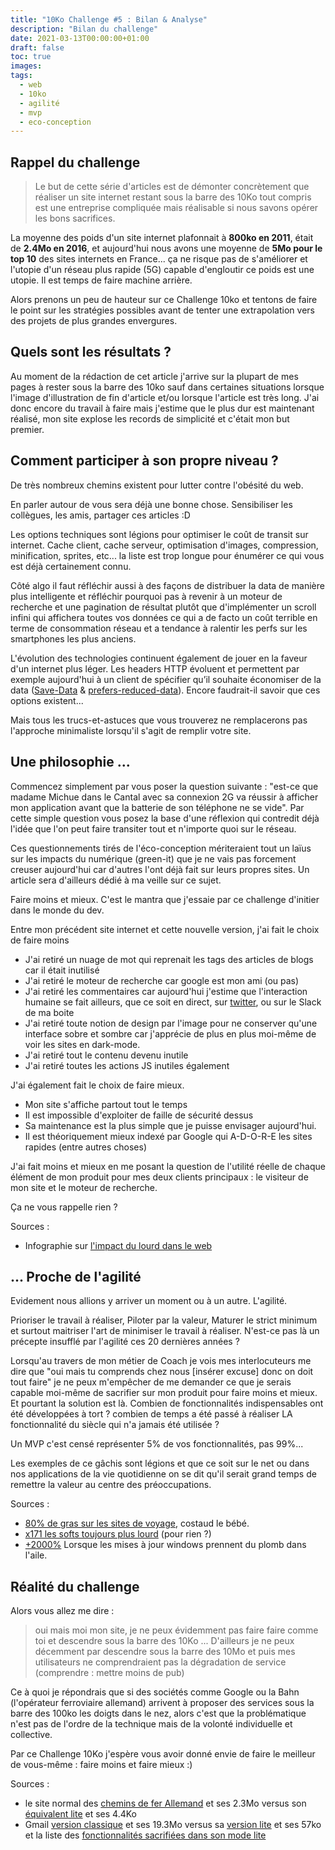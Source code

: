 ```yaml
---
title: "10Ko Challenge #5 : Bilan & Analyse"
description: "Bilan du challenge"
date: 2021-03-13T00:00:00+01:00
draft: false
toc: true
images:
tags:
  - web
  - 10ko
  - agilité
  - mvp
  - eco-conception
---
```


## Rappel du challenge

> Le but de cette série d'articles est de démonter concrètement que réaliser un site internet restant sous la barre des 10Ko tout compris est une entreprise compliquée mais réalisable si nous savons opérer les bons sacrifices.

La moyenne des poids d'un site internet plafonnait à **800ko en 2011**, était de **2.4Mo en 2016**, et aujourd'hui nous avons une moyenne de **5Mo pour le top 10** des sites internets en France... ça ne risque pas de s'améliorer et l'utopie d'un réseau plus rapide (5G) capable d'engloutir ce poids est une utopie. Il est temps de faire machine arrière.

Alors prenons un peu de hauteur sur ce Challenge 10ko et tentons de faire le point sur les stratégies possibles avant de tenter une extrapolation vers des projets de plus grandes envergures.

## Quels sont les résultats ?

Au moment de la rédaction de cet article j'arrive sur la plupart de mes pages à rester sous la barre des 10ko sauf dans certaines situations lorsque l'image d'illustration de fin d'article et/ou lorsque l'article est très long. J'ai donc encore du travail à faire mais j'estime que le plus dur est maintenant réalisé, mon site explose les records de simplicité et c'était mon but premier.

## Comment participer à son propre niveau ?

De très nombreux chemins existent pour lutter contre l'obésité du web. 

En parler autour de vous sera déjà une bonne chose. Sensibiliser les collègues, les amis, partager ces articles :D 

Les options techniques sont légions pour optimiser le coût de transit sur internet. Cache client, cache serveur, optimisation d'images, compression, minification, sprites, etc... la liste est trop longue pour énumérer ce qui vous est déjà certainement connu.

Côté algo il faut réfléchir aussi à des façons de distribuer la data de manière plus intelligente et réfléchir pourquoi pas à revenir à un moteur de recherche et une pagination de résultat plutôt que d'implémenter un scroll infini qui affichera toutes vos données ce qui a de facto un coût terrible en terme de consommation réseau et a tendance à ralentir les perfs sur les smartphones les plus anciens.

L'évolution des technologies continuent également de jouer en la faveur d'un internet plus léger. Les headers HTTP évoluent et permettent par exemple aujourd'hui à un client de spécifier qu’il souhaite économiser de la data ([Save-Data](https://developer.mozilla.org/en-US/docs/Web/HTTP/Headers/Save-Data) & [prefers-reduced-data](https://developer.mozilla.org/en-US/docs/Web/CSS/@media/prefers-reduced-data)). Encore faudrait-il savoir que ces options existent...

Mais tous les trucs-et-astuces que vous trouverez ne remplacerons pas l'approche minimaliste lorsqu'il s'agit de remplir votre site.

## Une philosophie ...

Commencez simplement par vous poser la question suivante : "est-ce que madame Michue dans le Cantal avec sa connexion 2G va réussir à afficher mon application avant que la batterie de son téléphone ne se vide". Par cette simple question vous posez la base d'une réflexion qui contredit déjà l'idée que l'on peut faire transiter tout et n'importe quoi sur le réseau.

Ces questionnements tirés de l'éco-conception mériteraient tout un laïus sur les impacts du numérique (green-it) que je ne vais pas forcement creuser aujourd'hui car d'autres l'ont déjà fait sur leurs propres sites. Un article sera d'ailleurs dédié à ma veille sur ce sujet.

Faire moins et mieux. C'est le mantra que j'essaie par ce challenge d'initier dans le monde du dev. 

Entre mon précédent site internet et cette nouvelle version, j'ai fait le choix de faire moins 
 - J'ai retiré un nuage de mot qui reprenait les tags des articles de blogs car il était inutilisé 
 - J'ai retiré le moteur de recherche car google est mon ami (ou pas)
 - J'ai retiré les commentaires car aujourd'hui j'estime que l'interaction humaine se fait ailleurs, que ce soit en direct, sur [twitter](twitter.com/besstiolle), ou sur le Slack de ma boite
 - J'ai retiré toute notion de design par l'image pour ne conserver qu'une interface sobre et sombre car j'apprécie de plus en plus moi-même de voir les sites en dark-mode.
 - J'ai retiré tout le contenu devenu inutile
 - J'ai retiré toutes les actions JS inutiles également

J'ai également fait le choix de faire mieux.
 - Mon site s'affiche partout tout le temps
 - Il est impossible d'exploiter de faille de sécurité dessus
 - Sa maintenance est la plus simple que je puisse envisager aujourd'hui.
 - Il est théoriquement mieux indexé par Google qui A-D-O-R-E les sites rapides (entre autres choses)

J'ai fait moins et mieux en me posant la question de l'utilité réelle de chaque élément de mon produit pour mes deux clients principaux : le visiteur de mon site et le moteur de recherche.

Ça ne vous rappelle rien ?

Sources :
 - Infographie sur [l'impact du lourd dans le web](https://blog.kissmetrics.com/wp-content/uploads/2011/04/loading-time.pdf)

## ... Proche de l'agilité

Evidement nous allions y arriver un moment ou à un autre. L'agilité.

Prioriser le travail à réaliser, Piloter par la valeur, Maturer le strict minimum et surtout maitriser l'art de minimiser le travail à réaliser. N'est-ce pas là un précepte insufflé par l'agilité ces 20 dernières années ?

Lorsqu'au travers de mon métier de Coach je vois mes interlocuteurs me dire que "oui mais tu comprends chez nous [insérer excuse] donc on doit tout faire" je ne peux m'empêcher de me demander ce que je serais capable moi-même de sacrifier sur mon produit pour faire moins et mieux. Et pourtant la solution est là. Combien de fonctionnalités indispensables ont été développées à tort ? combien de temps a été passé à réaliser LA fonctionnalité du siècle qui n'a jamais été utilisée ? 

Un MVP c'est censé représenter 5% de vos fonctionnalités, pas 99%...

Les exemples de ce gâchis sont légions et que ce soit sur le net ou dans nos applications de la vie quotidienne on se dit qu'il serait grand temps de remettre la valeur au centre des préoccupations.

Sources : 
 - [80% de gras sur les sites de voyage](https://www.tom.travel/2020/03/26/le-chiffre-de-la-semaine-80-pourcent/), costaud le bébé.
 - [x171 les softs toujours plus lourd](https://www.greenit.fr/2020/08/18/x171-la-croissance-du-poids-de-nos-logiciels/) (pour rien ?)
 - [+2000%](https://www.silicon.fr/mises-a-jour-cumulatives-windows-10-obeses-entreprises-160701.html) Lorsque les mises à jour windows prennent du plomb dans l'aile.

## Réalité du challenge

Alors vous allez me dire : 
> oui mais moi mon site, je ne peux évidemment pas faire faire comme toi et descendre sous la barre des 10Ko ... D'ailleurs je ne peux décemment par descendre sous la barre des 10Mo et puis mes utilisateurs ne comprendraient pas la dégradation de service (comprendre : mettre moins de pub)

Ce à quoi je répondrais que si des sociétés comme Google ou la Bahn (l'opérateur ferroviaire allemand) arrivent à proposer des services sous la barre des 100ko les doigts dans le nez, alors c'est que la problématique n'est pas de l'ordre de la technique mais de la volonté individuelle et collective.

Par ce Challenge 10Ko j'espère vous avoir donné envie de faire le meilleur de vous-même : faire moins et faire mieux :) 

Sources : 
 - le site normal des [chemins de fer Allemand](https://reiseauskunft.bahn.de/) et ses 2.3Mo versus son [équivalent lite](https://reiseauskunft.bahn.de/bin/query.exe/el) et ses 4.4Ko
 - Gmail [version classique](https://mail.google.com/mail/u/0/#inbox) et ses 19.3Mo versus sa [version lite](https://mail.google.com/mail/u/0/h/) et ses 57ko et la liste des [fonctionnalités sacrifiées dans son mode lite](https://support.google.com/mail/answer/15049?hl=fr)
